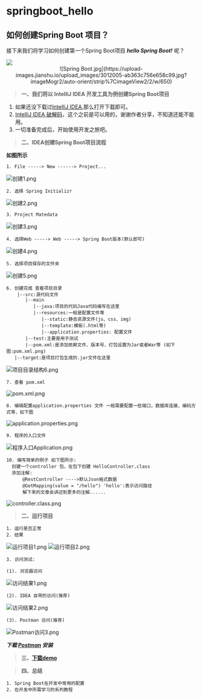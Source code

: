 # springboot_hello
## 如何创建Spring Boot 项目？
接下来我们将学习如何创建第一个Spring Boot项目 ***hello Spring Boot!*** 呢？
<div style="align: center">
<img src="https://upload-images.jianshu.io/upload_images/3012005-ab363c756e658c99.jpg?imageMogr2/auto-orient/strip%7CimageView2/2/w/650 alt="Spring Boot.jpg"/>
</div>
<div align=center>![Spring Boot.jpg](https://upload-images.jianshu.io/upload_images/3012005-ab363c756e658c99.jpg?imageMogr2/auto-orient/strip%7CimageView2/2/w/650)</div>

> **一、我们将以 IntelliJ IDEA 开发工具为例创建Spring Boot项目**

1. 如果还没下载过[IntelliJ IDEA](https://www.jetbrains.com/idea/),那么打开下载即可。
2. [IntelliJ IDEA 破解码](http://idea.lanyus.com/)，这个之前是可以用的，谢谢作者分享，不知道还能不能用。
3. 一切准备完成后，开始使用开发之旅吧。

>**二、IDEA创建Spring Boot项目流程**

**如图所示**

    1. File -----> New ------> Project...
![创建1.png](https://upload-images.jianshu.io/upload_images/3012005-7742be37106c16f9.png?imageMogr2/auto-orient/strip%7CimageView2/2/w/650)

    2. 选择 Spring Initializr 
![创建2.png](https://upload-images.jianshu.io/upload_images/3012005-a8d88cb7188bd499.png?imageMogr2/auto-orient/strip%7CimageView2/2/w/650)
 
    3. Project Matedata
![创建3.png](https://upload-images.jianshu.io/upload_images/3012005-6887d50074b04b23.png?imageMogr2/auto-orient/strip%7CimageView2/2/w/650)

    4. 选择Web -----> Web -----> Spring Boot版本(默认即可)
![创建4.png](https://upload-images.jianshu.io/upload_images/3012005-50a5a2138872929b.png?imageMogr2/auto-orient/strip%7CimageView2/2/w/650)

    5. 选择项目保存的文件夹
![创建5.png](https://upload-images.jianshu.io/upload_images/3012005-0cd4e1e9cb939640.png?imageMogr2/auto-orient/strip%7CimageView2/2/w/650)

    6. 创建完成 查看项目目录
        |--src:源代码文件 
           |--main
              |--java:项目的代码Java代码编写在这里
              |--resources:一般是配置文件等
                 |--static:静态资源文件(js、css、img)
                 |--template:模板(.html等)
                 |--application.properties: 配置文件
           |--test:主要是用于测试
           |--pom.xml:是添加依赖文件、版本号、打包设置为Jar或者War等 (如下图:pom.xml.png)
       |--target:是项目打包生成的.jar文件在这里   
![项目目录结构6.png](https://upload-images.jianshu.io/upload_images/3012005-eeecc6cb6fc171dc.png?imageMogr2/auto-orient/strip%7CimageView2/2/w/650)

    7. 查看 pom.xml
![pom.xml.png](https://upload-images.jianshu.io/upload_images/3012005-f339f5fbed904ad7.png?imageMogr2/auto-orient/strip%7CimageView2/2/w/650)
     
    8. 编辑配置application.properties 文件 一般需要配置一些端口，数据库连接、编码方式等，如下图
![application.properties.png](https://upload-images.jianshu.io/upload_images/3012005-041e35ae669efa54.png?imageMogr2/auto-orient/strip%7CimageView2/2/w/650)
  
    9. 程序的入口文件
![程序入口Application.png](https://upload-images.jianshu.io/upload_images/3012005-15e6598f02ab7c2b.png?imageMogr2/auto-orient/strip%7CimageView2/2/w/650)


    10. 编写简单的例子 如下图所示:
      创建一个controller 包，在包下创建 HelloController.class
      添加注解:
          @RestController ---->默认Json格式数据
          @GetMapping(value = "/hello") 'hello':表示访问路径
          解下来的文章会讲述到更多的注解......
![controller.class.png](https://upload-images.jianshu.io/upload_images/3012005-0f3f42f1454efee5.png?imageMogr2/auto-orient/strip%7CimageView2/2/w/650)
    
> **二、运行项目**
    
    1. 运行是否正常
    2. 结果
![运行项目1.png](https://upload-images.jianshu.io/upload_images/3012005-9bf6556f71b9fad4.png?imageMogr2/auto-orient/strip%7CimageView2/2/w/650)
![运行项目2.png](https://upload-images.jianshu.io/upload_images/3012005-5614d3b09ec72898.png?imageMogr2/auto-orient/strip%7CimageView2/2/w/650)

    3. 访问测试:

    (1). 浏览器访问
![访问结果1.png](https://upload-images.jianshu.io/upload_images/3012005-0a1c0d33cc3d922c.png?imageMogr2/auto-orient/strip%7CimageView2/2/w/650)
   
    (2). IDEA 自带的访问(推荐)
![访问结果2.png](https://upload-images.jianshu.io/upload_images/3012005-9e8238ce358139eb.png?imageMogr2/auto-orient/strip%7CimageView2/2/w/650)

    (3). Postman 访问(推荐)
![Postman访问3.png](https://upload-images.jianshu.io/upload_images/3012005-a5d90d90d61382ff.png?imageMogr2/auto-orient/strip%7CimageView2/2/w/650)

***下载 [Postman](https://www.getpostman.com/) 安装***

>**三、[下载demo](https://github.com/iconye/springboot_hello)**

>**四、总结**

    1. Spring Boot在开发中常用的配置
    2. 在开发中所需学习的系列教程

